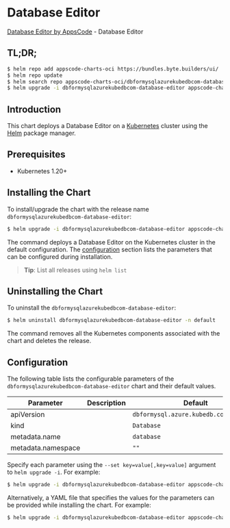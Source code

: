 # Database Editor

[Database Editor by AppsCode](https://appscode.com) - Database Editor

## TL;DR;

```bash
$ helm repo add appscode-charts-oci https://bundles.byte.builders/ui/
$ helm repo update
$ helm search repo appscode-charts-oci/dbformysqlazurekubedbcom-database-editor --version=v0.5.0
$ helm upgrade -i dbformysqlazurekubedbcom-database-editor appscode-charts-oci/dbformysqlazurekubedbcom-database-editor -n default --create-namespace --version=v0.5.0
```

## Introduction

This chart deploys a Database Editor on a [Kubernetes](http://kubernetes.io) cluster using the [Helm](https://helm.sh) package manager.

## Prerequisites

- Kubernetes 1.20+

## Installing the Chart

To install/upgrade the chart with the release name `dbformysqlazurekubedbcom-database-editor`:

```bash
$ helm upgrade -i dbformysqlazurekubedbcom-database-editor appscode-charts-oci/dbformysqlazurekubedbcom-database-editor -n default --create-namespace --version=v0.5.0
```

The command deploys a Database Editor on the Kubernetes cluster in the default configuration. The [configuration](#configuration) section lists the parameters that can be configured during installation.

> **Tip**: List all releases using `helm list`

## Uninstalling the Chart

To uninstall the `dbformysqlazurekubedbcom-database-editor`:

```bash
$ helm uninstall dbformysqlazurekubedbcom-database-editor -n default
```

The command removes all the Kubernetes components associated with the chart and deletes the release.

## Configuration

The following table lists the configurable parameters of the `dbformysqlazurekubedbcom-database-editor` chart and their default values.

|     Parameter      | Description |                      Default                      |
|--------------------|-------------|---------------------------------------------------|
| apiVersion         |             | <code>dbformysql.azure.kubedb.com/v1alpha1</code> |
| kind               |             | <code>Database</code>                             |
| metadata.name      |             | <code>database</code>                             |
| metadata.namespace |             | <code>""</code>                                   |


Specify each parameter using the `--set key=value[,key=value]` argument to `helm upgrade -i`. For example:

```bash
$ helm upgrade -i dbformysqlazurekubedbcom-database-editor appscode-charts-oci/dbformysqlazurekubedbcom-database-editor -n default --create-namespace --version=v0.5.0 --set apiVersion=dbformysql.azure.kubedb.com/v1alpha1
```

Alternatively, a YAML file that specifies the values for the parameters can be provided while
installing the chart. For example:

```bash
$ helm upgrade -i dbformysqlazurekubedbcom-database-editor appscode-charts-oci/dbformysqlazurekubedbcom-database-editor -n default --create-namespace --version=v0.5.0 --values values.yaml
```
